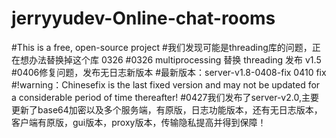 # jerryyudev-Online-chat-rooms
#This is a free, open-source project 
#我们发现可能是threading库的问题，正在想办法替换掉这个库 0326
#0326 multiprocessing 替换 threading 发布 v1.5
#0406修复问题，发布无日志新版本
#最新版本：server-v1.8-0408-fix 0410 fix
#!warning：Chinesefix is the last fixed version and may not be updated for a considerable period of time thereafter!
#0427我们发布了server-v2.0,主要更新了base64加密以及多个服务端，有原版，日志功能版本，还有无日志版本，客户端有原版，gui版本，proxy版本，传输隐私提高并得到保障！
